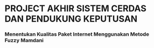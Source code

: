 # PROJECT AKHIR SISTEM CERDAS DAN PENDUKUNG KEPUTUSAN

### Menentukan Kualitas Paket Internet Menggunakan Metode Fuzzy Mamdani 
